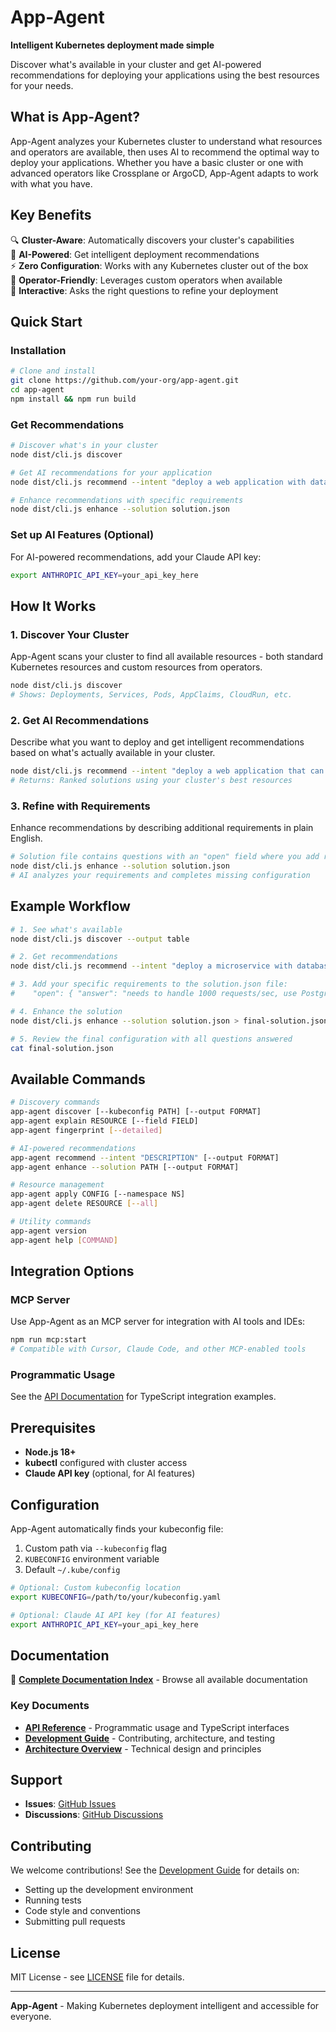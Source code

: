 # App-Agent

**Intelligent Kubernetes deployment made simple**

Discover what's available in your cluster and get AI-powered recommendations for deploying your applications using the best resources for your needs.

## What is App-Agent?

App-Agent analyzes your Kubernetes cluster to understand what resources and operators are available, then uses AI to recommend the optimal way to deploy your applications. Whether you have a basic cluster or one with advanced operators like Crossplane or ArgoCD, App-Agent adapts to work with what you have.

## Key Benefits

🔍 **Cluster-Aware**: Automatically discovers your cluster's capabilities  
🤖 **AI-Powered**: Get intelligent deployment recommendations  
⚡ **Zero Configuration**: Works with any Kubernetes cluster out of the box  
🔧 **Operator-Friendly**: Leverages custom operators when available  
📝 **Interactive**: Asks the right questions to refine your deployment

## Quick Start

### Installation

```bash
# Clone and install
git clone https://github.com/your-org/app-agent.git
cd app-agent
npm install && npm run build
```

### Get Recommendations

```bash
# Discover what's in your cluster
node dist/cli.js discover

# Get AI recommendations for your application
node dist/cli.js recommend --intent "deploy a web application with database"

# Enhance recommendations with specific requirements
node dist/cli.js enhance --solution solution.json
```

### Set up AI Features (Optional)

For AI-powered recommendations, add your Claude API key:

```bash
export ANTHROPIC_API_KEY=your_api_key_here
```

## How It Works

### 1. Discover Your Cluster
App-Agent scans your cluster to find all available resources - both standard Kubernetes resources and custom resources from operators.

```bash
node dist/cli.js discover
# Shows: Deployments, Services, Pods, AppClaims, CloudRun, etc.
```

### 2. Get AI Recommendations  
Describe what you want to deploy and get intelligent recommendations based on what's actually available in your cluster.

```bash
node dist/cli.js recommend --intent "deploy a web application that can scale"
# Returns: Ranked solutions using your cluster's best resources
```

### 3. Refine with Requirements
Enhance recommendations by describing additional requirements in plain English.

```bash
# Solution file contains questions with an "open" field where you add requirements
node dist/cli.js enhance --solution solution.json
# AI analyzes your requirements and completes missing configuration
```

## Example Workflow

```bash
# 1. See what's available
node dist/cli.js discover --output table

# 2. Get recommendations  
node dist/cli.js recommend --intent "deploy a microservice with database" > solution.json

# 3. Add your specific requirements to the solution.json file:
#    "open": { "answer": "needs to handle 1000 requests/sec, use PostgreSQL" }

# 4. Enhance the solution
node dist/cli.js enhance --solution solution.json > final-solution.json

# 5. Review the final configuration with all questions answered
cat final-solution.json
```

## Available Commands

```bash
# Discovery commands
app-agent discover [--kubeconfig PATH] [--output FORMAT]
app-agent explain RESOURCE [--field FIELD]
app-agent fingerprint [--detailed]

# AI-powered recommendations
app-agent recommend --intent "DESCRIPTION" [--output FORMAT]
app-agent enhance --solution PATH [--output FORMAT]

# Resource management  
app-agent apply CONFIG [--namespace NS]
app-agent delete RESOURCE [--all]

# Utility commands
app-agent version
app-agent help [COMMAND]
```

## Integration Options

### MCP Server
Use App-Agent as an MCP server for integration with AI tools and IDEs:

```bash
npm run mcp:start
# Compatible with Cursor, Claude Code, and other MCP-enabled tools
```

### Programmatic Usage
See the [API Documentation](docs/API.md) for TypeScript integration examples.

## Prerequisites

- **Node.js 18+**
- **kubectl** configured with cluster access
- **Claude API key** (optional, for AI features)

## Configuration

App-Agent automatically finds your kubeconfig file:
1. Custom path via `--kubeconfig` flag
2. `KUBECONFIG` environment variable  
3. Default `~/.kube/config`

```bash
# Optional: Custom kubeconfig location
export KUBECONFIG=/path/to/your/kubeconfig.yaml

# Optional: Claude AI API key (for AI features)
export ANTHROPIC_API_KEY=your_api_key_here
```

## Documentation

📖 **[Complete Documentation Index](docs/README.md)** - Browse all available documentation

### Key Documents
- **[API Reference](docs/API.md)** - Programmatic usage and TypeScript interfaces
- **[Development Guide](docs/DEVELOPMENT.md)** - Contributing, architecture, and testing
- **[Architecture Overview](docs/design.md)** - Technical design and principles

## Support

- **Issues**: [GitHub Issues](https://github.com/your-org/app-agent/issues)
- **Discussions**: [GitHub Discussions](https://github.com/your-org/app-agent/discussions)

## Contributing

We welcome contributions! See the [Development Guide](docs/DEVELOPMENT.md) for details on:
- Setting up the development environment
- Running tests  
- Code style and conventions
- Submitting pull requests

## License

MIT License - see [LICENSE](LICENSE) file for details.

---

**App-Agent** - Making Kubernetes deployment intelligent and accessible for everyone.